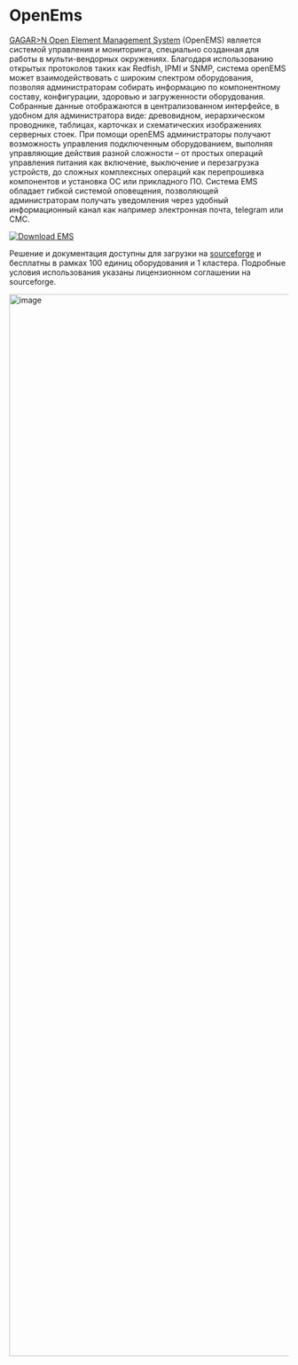 # OpenEms

[GAGAR>N Open Element Management System](https://gagarin.me/ems) (OpenEMS) является системой управления и мониторинга, специально созданная для работы в мульти-вендорных окружениях. Благодаря использованию открытых протоколов таких как Redfish, IPMI и SNMP, система openEMS может взаимодействовать с широким спектром оборудования, позволяя администраторам собирать информацию по компонентному составу, конфигурации, здоровью и загруженности оборудования. Собранные данные отображаются в централизованном интерфейсе, в удобном для администратора виде: древовидном, иерархическом проводнике, таблицах, карточках и схематических изображениях серверных стоек. При помощи openEMS администраторы получают возможность управления подключенным оборудованием, выполняя управляющие действия разной сложности – от простых операций управления питания как включение, выключение и перезагрузка устройств, до сложных комплексных операций как перепрошивка компонентов и установка ОС или прикладного ПО. Система EMS обладает гибкой системой оповещения, позволяющей администраторам получать уведомления через удобный информационный канал как например электронная почта, telegram или СМС.

[![Download EMS](https://a.fsdn.com/con/app/sf-download-button)](https://sourceforge.net/projects/ems/files/latest/download)

Решение и документация доступны для загрузки на [sourceforge](https://sourceforge.net/projects/ems/) и бесплатны в рамках 100 единиц оборудования и 1 кластера. Подробные условия использования указаны лицензионном соглашении на sourceforge.

<img width="1916" alt="image" src="https://github.com/BergenIt/OpenEms/assets/109030262/ff312761-2157-43b6-94bf-fa82e3aa7f00">

